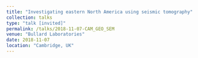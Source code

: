 ```yaml
---
title: "Investigating eastern North America using seismic tomography"
collection: talks
type: "talk [invited]"
permalink: /talks/2018-11-07-CAM_GEO_SEM
venue: "Bullard Laboratories"
date: 2018-11-07
location: "Cambridge, UK"
---
```

